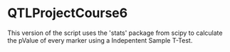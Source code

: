# QTLProjectCourse6

This version of the script uses the 'stats'
package from scipy to calculate the pValue of every marker
using a Indepentent Sample T-Test.